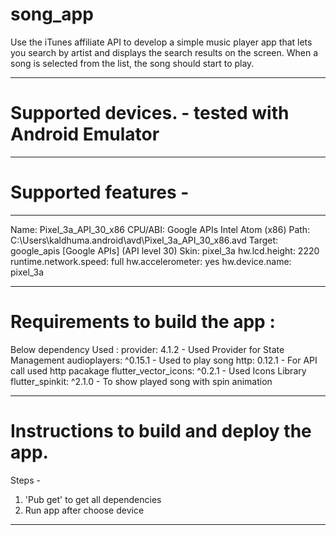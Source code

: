 # song_app

Use the iTunes affiliate API to develop a simple music player app that lets you search by artist and 
displays the search results on the screen. When a song is selected from the list, the song should start to play.
______________________________________________________
# Supported devices. - tested with Android Emulator 
______________________________________________________
# Supported features - 
______________________________________________________
Name: Pixel_3a_API_30_x86
CPU/ABI: Google APIs Intel Atom (x86)
Path: C:\Users\kaldhuma\.android\avd\Pixel_3a_API_30_x86.avd
Target: google_apis [Google APIs] (API level 30)
Skin: pixel_3a
hw.lcd.height: 2220
runtime.network.speed: full
hw.accelerometer: yes
hw.device.name: pixel_3a 
______________________________________________________
# Requirements to build the app : 
Below dependency Used :
  provider: 4.1.2 - Used Provider for State Management 
  audioplayers: ^0.15.1 - Used to play song
  http: 0.12.1 - For API call used http pacakage 
  flutter_vector_icons: ^0.2.1 - Used Icons Library
  flutter_spinkit: ^2.1.0 - To show played song with spin animation
______________________________________________________  
# Instructions to build and deploy the app. 

Steps - 
1) 'Pub get' to get all dependencies
2) Run app after choose device  
______________________________________________________


